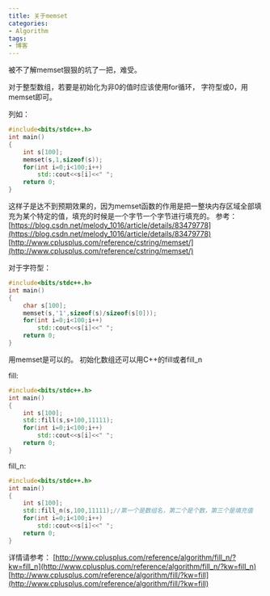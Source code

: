 ```yaml
---
title: 关于memset
categories: 
- Algorithm
tags: 
- 博客
---
```

被不了解memset狠狠的坑了一把，难受。

对于整型数组，若要是初始化为非0的值时应该使用for循环，
字符型或0，用memset即可。

列如：

```cpp
#include<bits/stdc++.h>
int main()
{
    int s[100];
    memset(s,1,sizeof(s));
    for(int i=0;i<100;i++)
        std::cout<<s[i]<<" ";
    return 0;
}

```
这样子是达不到预期效果的，因为memset函数的作用是把一整块内存区域全部填充为某个特定的值，填充的时候是一个字节一个字节进行填充的。
参考：
[https://blog.csdn.net/melody_1016/article/details/83479778](https://blog.csdn.net/melody_1016/article/details/83479778)
[http://www.cplusplus.com/reference/cstring/memset/](http://www.cplusplus.com/reference/cstring/memset/)

对于字符型：

```cpp
#include<bits/stdc++.h>
int main()
{
    char s[100];
    memset(s,'1',sizeof(s)/sizeof(s[0]));
    for(int i=0;i<100;i++)
        std::cout<<s[i]<<" ";
    return 0;
}

```
用memset是可以的。
初始化数组还可以用C++的fill或者fill_n

fill:
```cpp
#include<bits/stdc++.h>
int main()
{
    int s[100];
    std::fill(s,s+100,11111);
    for(int i=0;i<100;i++)
        std::cout<<s[i]<<" ";
    return 0;
}

```
fill_n:

```cpp
#include<bits/stdc++.h>
int main()
{
    int s[100];
    std::fill_n(s,100,11111);//第一个是数组名，第二个是个数，第三个是填充值
    for(int i=0;i<100;i++)
        std::cout<<s[i]<<" ";
    return 0;
}

```
详情请参考：
[http://www.cplusplus.com/reference/algorithm/fill_n/?kw=fill_n](http://www.cplusplus.com/reference/algorithm/fill_n/?kw=fill_n)
[http://www.cplusplus.com/reference/algorithm/fill/?kw=fill](http://www.cplusplus.com/reference/algorithm/fill/?kw=fill)